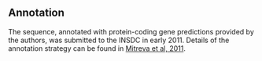 
Annotation
----------

The sequence, annotated with protein-coding gene predictions provided by the authors, was submitted to the INSDC in early 2011.
Details of the annotation strategy can be found in [Mitreva et al, 2011](https://europepmc.org/article/pmc/pmc3057868).

